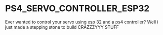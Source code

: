 # PS4_SERVO_CONTROLLER_ESP32
Ever wanted to control your servo using esp 32 and a ps4 controller? Well i just made a stepping stone to build CRAZZZYYY STUFF

